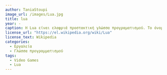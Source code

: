 ```yaml
---
author: TaniaStoupi
image_url: /images/Lua.jpg
title: lua
year: -
caption: Η Lua είναι ελαφριά προστακτική γλώσσα προγραματισμού. Το όνομα προέρχεται από την πορτογαλλική λέξη lua που σημαίνει "φεγγάρι". Η Lua έχει ένα σχετικά απλό C API. Η Lua έχει χρησιμοποιηθεί σε πολλές εφαρμογές, εμπορικές και μη-εμπορικές, και ιδιαίτερα στη βιομηχανία βιντεοπαιχνιδιών. 
license_url: "https://el.wikipedia.org/wiki/Lua" 
license_text: Wikipedia 
categories:
  - Εργαλεία
  - Γλώσσα προγραμματισμού
tags:
  - Video Games
  - Lua 
---
```

